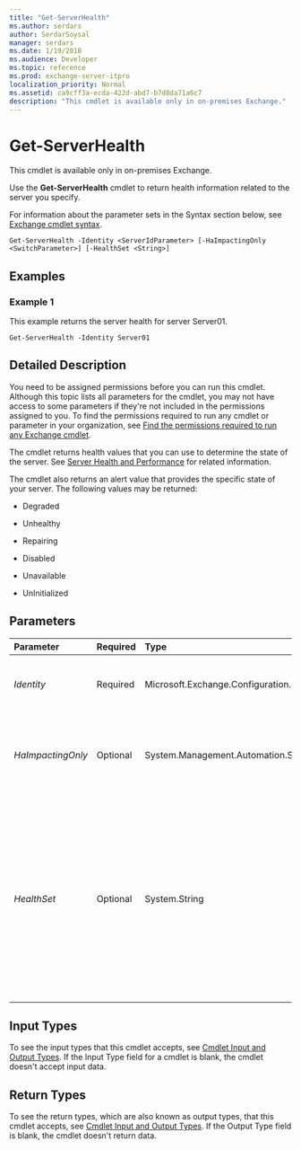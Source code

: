 ```yaml
---
title: "Get-ServerHealth"
ms.author: serdars
author: SerdarSoysal
manager: serdars
ms.date: 1/19/2018
ms.audience: Developer
ms.topic: reference
ms.prod: exchange-server-itpro
localization_priority: Normal
ms.assetid: ca9cff3a-ecda-422d-abd7-b7d8da71a6c7
description: "This cmdlet is available only in on-premises Exchange."
---
```


# Get-ServerHealth

This cmdlet is available only in on-premises Exchange. 
  
Use the **Get-ServerHealth** cmdlet to return health information related to the server you specify.
  
For information about the parameter sets in the Syntax section below, see [Exchange cmdlet syntax](https://technet.microsoft.com/library/bb123552.aspx). 
  
```
Get-ServerHealth -Identity <ServerIdParameter> [-HaImpactingOnly <SwitchParameter>] [-HealthSet <String>]

```

## Examples
<a name="Examples"> </a>

### Example 1

This example returns the server health for server Server01.
  
```
Get-ServerHealth -Identity Server01
```

## Detailed Description
<a name="DetailedDescription"> </a>

You need to be assigned permissions before you can run this cmdlet. Although this topic lists all parameters for the cmdlet, you may not have access to some parameters if they're not included in the permissions assigned to you. To find the permissions required to run any cmdlet or parameter in your organization, see [Find the permissions required to run any Exchange cmdlet](https://technet.microsoft.com/library/mt432940.aspx).
  
The cmdlet returns health values that you can use to determine the state of the server. See [Server Health and Performance](https://technet.microsoft.com/library/9d1fdec8-8273-4c71-88f1-b4edfd542c4f.aspx) for related information.
  
The cmdlet also returns an alert value that provides the specific state of your server. The following values may be returned:
  
- Degraded
    
- Unhealthy
    
- Repairing
    
- Disabled
    
- Unavailable
    
- UnInitialized
    
## Parameters
<a name="DetailedDescription"> </a>

|**Parameter**|**Required**|**Type**|**Description**|
|:-----|:-----|:-----|:-----|
| _Identity_ <br/> |Required  <br/> |Microsoft.Exchange.Configuration.Tasks.ServerIdParameter  <br/> |The _Identity_ parameter specifies the identity of the server you want health information for. <br/> |
| _HaImpactingOnly_ <br/> |Optional  <br/> |System.Management.Automation.SwitchParameter  <br/> |The _HaImpactingOnly_ switch specifies whether the cmdlet must roll up only the monitors that have **HaImpacting** set to `True`.  <br/> |
| _HealthSet_ <br/> |Optional  <br/> |System.String  <br/> |The _HealthSet_ parameter returns the health state of a group of monitors. Monitors that are similar or are tied to a component's architecture are grouped to form ahealth set. You can determine the collection of monitors (and associated probes and responders) in a given health set by using the _Get-MonitoringItemIdentity_ cmdlet. <br/> |
   
## Input Types
<a name="InputTypes"> </a>

To see the input types that this cmdlet accepts, see [Cmdlet Input and Output Types](http://go.microsoft.com/fwlink/p/?linkId=616387). If the Input Type field for a cmdlet is blank, the cmdlet doesn't accept input data. 
  
## Return Types
<a name="ReturnTypes"> </a>

To see the return types, which are also known as output types, that this cmdlet accepts, see [Cmdlet Input and Output Types](http://go.microsoft.com/fwlink/p/?linkId=616387). If the Output Type field is blank, the cmdlet doesn't return data. 
  

